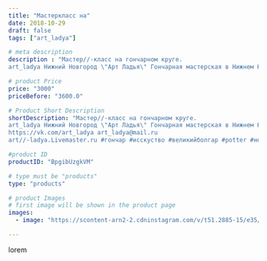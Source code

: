 ```yaml
---
title: "Мастеркласс на"
date: 2018-10-29
draft: false
tags: ["art_ladya"]

# meta description
description : "Мастер//-класс на гончарном круге. 
art_ladya Нижний Новгород \"Арт Ладья\" Гончарная мастерская в Нижнем Новгороде. Изготовление керамики и мастер//-классы по "

# product Price
price: "3000"
priceBefore: "3600.0"

# Product Short Description
shortDescription: "Мастер//-класс на гончарном круге. 
art_ladya Нижний Новгород \"Арт Ладья\" Гончарная мастерская в Нижнем Новгороде. Изготовление керамики и мастер//-классы по обучению. 
https://vk.com/art_ladya art_ladya@mail.ru 
art//-ladya.Livemaster.ru #гончар #исскуство #великийболгар #potter #новыеворота #керамикаручнаяработа #гончарнаямастерская #керамиканазаказ #handmade #посудаизглины #керамика #гончарнаяпосуда #эксклюзивнаякерамика #dishes #decor #ceramicar #nntoday #claygoods #фестиваль #earthenware #ceramic #design #историческаяреконструкция #мастеркласс #ceramicart #гончарныйкруг #clay #авторскаякерамика"

#product ID
productID: "BpgibUzgkVM"

# type must be "products"
type: "products"

# product Images
# first image will be shown in the product page
images:
  - image: "https://scontent-arn2-2.cdninstagram.com/v/t51.2885-15/e35/43550093_365217630888080_2154491415146316079_n.jpg?tp=1&_nc_ht=scontent-arn2-2.cdninstagram.com&_nc_cat=108&_nc_ohc=HyqtVux2Qv0AX89CTQR&ccb=7-4&oh=ffa8b4d740968b8a90238eac446807ed&oe=6082E475&_nc_sid=86f79a&ig_cache_key=MTkwMDY3MDQ1NDA5NjYxMDYzNg%3D%3D.2-ccb7-4"

---
```

lorem
